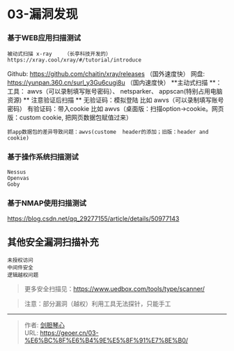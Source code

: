 # 03-漏洞发现

 
### 基于WEB应用扫描测试

    被动式扫描 x-ray    （长亭科技开发的）
    https://xray.cool/xray/#/tutorial/introduce

Github: https://github.com/chaitin/xray/releases （国外速度快）
网盘: https://yunpan.360.cn/surl_y3Gu6cugi8u （国内速度快）
    **主动式扫描 **：工具：   awvs（可以录制填写账号密码）、 netsparker、 appscan(特别占用电脑资源)
**    注意验证后扫描 **
    无验证码：模拟登陆    比如  awvs（可以录制填写账号密码）
    有验证码：带入cookie   比如  awvs（桌面版：扫描option->cookie。网页版：custom cookie, 把网页数据包赋值过来）
    

    抓app数据包的差异导致问题：awvs(custome  header的添加；旧版：header and cookie)

### 基于操作系统扫描测试

    Nessus 
    Openvas
    Goby


### 基于NMAP使用扫描测试

https://blog.csdn.net/qq_29277155/article/details/50977143


## 其他安全漏洞扫描补充

    未授权访问
    中间件安全
    逻辑越权问题





>更多安全扫描见：https://www.uedbox.com/tools/type/scanner/

>注意：部分漏洞（越权）利用工具无法探针，只能手工

---

> 作者: [剑胆琴心](http://geoer.cn)  
> URL: https://geoer.cn/03-%E6%BC%8F%E6%B4%9E%E5%8F%91%E7%8E%B0/  

